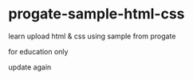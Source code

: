 # progate-sample-html-css

learn upload html & css using sample from progate

for education only

update again

